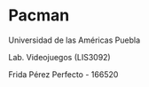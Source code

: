 # Pacman

Universidad de las Américas Puebla

Lab. Videojuegos (LIS3092)

Frida Pérez Perfecto - 166520
